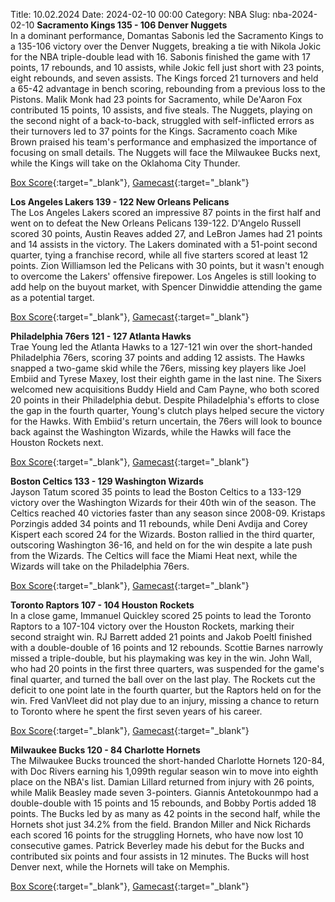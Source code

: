 Title: 10.02.2024
Date: 2024-02-10 00:00
Category: NBA 
Slug: nba-2024-02-10 
**Sacramento Kings 135 - 106 Denver Nuggets**  
In a dominant performance, Domantas Sabonis led the Sacramento Kings to a 135-106 victory over the Denver Nuggets, breaking a tie with Nikola Jokic for the NBA triple-double lead with 16. Sabonis finished the game with 17 points, 17 rebounds, and 10 assists, while Jokic fell just short with 23 points, eight rebounds, and seven assists. The Kings forced 21 turnovers and held a 65-42 advantage in bench scoring, rebounding from a previous loss to the Pistons. Malik Monk had 23 points for Sacramento, while De'Aaron Fox contributed 15 points, 10 assists, and five steals. The Nuggets, playing on the second night of a back-to-back, struggled with self-inflicted errors as their turnovers led to 37 points for the Kings. Sacramento coach Mike Brown praised his team's performance and emphasized the importance of focusing on small details. The Nuggets will face the Milwaukee Bucks next, while the Kings will take on the Oklahoma City Thunder. 

[Box Score](https://www.nba.com/game/den-vs-sac-0022300746/box-score){:target="_blank"}, [Gamecast](https://www.nba.com/game/den-vs-sac-0022300746){:target="_blank"}<br>

**Los Angeles Lakers 139 - 122 New Orleans Pelicans**  
The Los Angeles Lakers scored an impressive 87 points in the first half and went on to defeat the New Orleans Pelicans 139-122. D'Angelo Russell scored 30 points, Austin Reaves added 27, and LeBron James had 21 points and 14 assists in the victory. The Lakers dominated with a 51-point second quarter, tying a franchise record, while all five starters scored at least 12 points. Zion Williamson led the Pelicans with 30 points, but it wasn't enough to overcome the Lakers' offensive firepower. Los Angeles is still looking to add help on the buyout market, with Spencer Dinwiddie attending the game as a potential target. 

[Box Score](https://www.nba.com/game/nop-vs-lal-0022300747/box-score){:target="_blank"}, [Gamecast](https://www.nba.com/game/nop-vs-lal-0022300747){:target="_blank"}<br>

**Philadelphia 76ers 121 - 127 Atlanta Hawks**  
Trae Young led the Atlanta Hawks to a 127-121 win over the short-handed Philadelphia 76ers, scoring 37 points and adding 12 assists. The Hawks snapped a two-game skid while the 76ers, missing key players like Joel Embiid and Tyrese Maxey, lost their eighth game in the last nine. The Sixers welcomed new acquisitions Buddy Hield and Cam Payne, who both scored 20 points in their Philadelphia debut. Despite Philadelphia's efforts to close the gap in the fourth quarter, Young's clutch plays helped secure the victory for the Hawks. With Embiid's return uncertain, the 76ers will look to bounce back against the Washington Wizards, while the Hawks will face the Houston Rockets next. 

[Box Score](https://www.nba.com/game/atl-vs-phi-0022300742/box-score){:target="_blank"}, [Gamecast](https://www.nba.com/game/atl-vs-phi-0022300742){:target="_blank"}<br>

**Boston Celtics 133 - 129 Washington Wizards**  
Jayson Tatum scored 35 points to lead the Boston Celtics to a 133-129 victory over the Washington Wizards for their 40th win of the season. The Celtics reached 40 victories faster than any season since 2008-09. Kristaps Porzingis added 34 points and 11 rebounds, while Deni Avdija and Corey Kispert each scored 24 for the Wizards. Boston rallied in the third quarter, outscoring Washington 36-16, and held on for the win despite a late push from the Wizards. The Celtics will face the Miami Heat next, while the Wizards will take on the Philadelphia 76ers. 

[Box Score](https://www.nba.com/game/was-vs-bos-0022300743/box-score){:target="_blank"}, [Gamecast](https://www.nba.com/game/was-vs-bos-0022300743){:target="_blank"}<br>

**Toronto Raptors 107 - 104 Houston Rockets**  
In a close game, Immanuel Quickley scored 25 points to lead the Toronto Raptors to a 107-104 victory over the Houston Rockets, marking their second straight win. RJ Barrett added 21 points and Jakob Poeltl finished with a double-double of 16 points and 12 rebounds. Scottie Barnes narrowly missed a triple-double, but his playmaking was key in the win. John Wall, who had 20 points in the first three quarters, was suspended for the game's final quarter, and turned the ball over on the last play. The Rockets cut the deficit to one point late in the fourth quarter, but the Raptors held on for the win. Fred VanVleet did not play due to an injury, missing a chance to return to Toronto where he spent the first seven years of his career. 

[Box Score](https://www.nba.com/game/hou-vs-tor-0022300744/box-score){:target="_blank"}, [Gamecast](https://www.nba.com/game/hou-vs-tor-0022300744){:target="_blank"}<br>

**Milwaukee Bucks 120 - 84 Charlotte Hornets**  
The Milwaukee Bucks trounced the short-handed Charlotte Hornets 120-84, with Doc Rivers earning his 1,099th regular season win to move into eighth place on the NBA's list. Damian Lillard returned from injury with 26 points, while Malik Beasley made seven 3-pointers. Giannis Antetokounmpo had a double-double with 15 points and 15 rebounds, and Bobby Portis added 18 points. The Bucks led by as many as 42 points in the second half, while the Hornets shot just 34.2% from the field. Brandon Miller and Nick Richards each scored 16 points for the struggling Hornets, who have now lost 10 consecutive games. Patrick Beverley made his debut for the Bucks and contributed six points and four assists in 12 minutes. The Bucks will host Denver next, while the Hornets will take on Memphis. 

[Box Score](https://www.nba.com/game/cha-vs-mil-0022300745/box-score){:target="_blank"}, [Gamecast](https://www.nba.com/game/cha-vs-mil-0022300745){:target="_blank"}<br>

